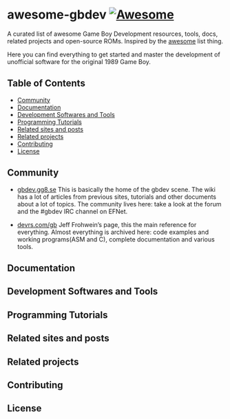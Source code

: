 ﻿# awesome-gbdev [![Awesome](https://cdn.rawgit.com/sindresorhus/awesome/d7305f38d29fed78fa85652e3a63e154dd8e8829/media/badge.svg)](#awesome-gbdev)

A curated list of awesome Game Boy Development resources, tools, docs, related projects and open-source ROMs. Inspired by the [awesome](https://github.com/sindresorhus/awesome) list thing.

Here you can find everything to get started and master the development of unofficial software for the original 1989 Game Boy.

## Table of Contents

- [Community](#community)
- [Documentation](#documentation)
- [Development Softwares and Tools](#development-softwares-and-tools)
- [Programming Tutorials](#programming-tutorials)
- [Related sites and posts](#related-sites-and-posts)
- [Related projects](#related-projects)
- [Contributing](#contributing)
- [License](#license)


## Community
- [gbdev.gg8.se](http://gbdev.gg8.se) This is basically the home of the gbdev scene. The wiki has a lot of articles from previous sites, tutorials and other documents about a lot of topics. The community lives here: take a look at the forum and the #gbdev IRC channel on EFNet.

- [devrs.com/gb](devrs.com/gb) Jeff Frohwein’s page, this the main reference for everything. Almost everything is archived here: code examples and working programs(ASM and C), complete documentation and various tools.

## Documentation

## Development Softwares and Tools

## Programming Tutorials

## Related sites and posts

## Related projects

## Contributing

## License
